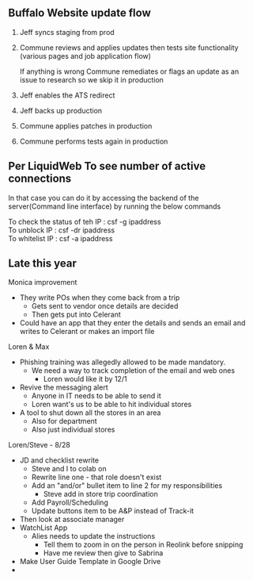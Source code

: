 ## Buffalo Website update flow

1. Jeff syncs staging from prod
2. Commune reviews and applies updates then tests site functionality (various pages and job application flow)
    
    If anything is wrong Commune remediates or flags an update as an issue to research so we skip it in production
    
3. Jeff enables the ATS redirect
4. Jeff backs up production
5. Commune applies patches in production
6. Commune performs tests again in production


## Per LiquidWeb To see number of active connections

In that case you can do it by accessing the backend of the server(Command line interface) by running the below commands

To check the status of teh IP : csf -g ipaddress  
To unblock IP : csf -dr ipaddress  
To whitelist IP : csf -a ipaddress  


## Late this year

Monica improvement

- They write POs when they come back from a trip
    - Gets sent to vendor once details are decided
    - Then gets put into Celerant
- Could have an app that they enter the details and sends an email and writes to Celerant or makes an import file


Loren & Max
- Phishing training was allegedly allowed to be made mandatory.
	- We need a way to track completion of the email and web ones
		- Loren would like it by 12/1
- Revive the messaging alert
	- Anyone in IT needs to be able to send it
	- Loren want's us to be able to hit individual stores
- A tool to shut down all the stores in an area
	- Also for department
	- Also just individual stores


Loren/Steve - 8/28
- JD and checklist rewrite
	- Steve and I to colab on
	- Rewrite line one - that role doesn't exist
	- Add an "and/or" bullet item to line 2 for my responsibilities
		- Steve add in store trip coordination
	- Add Payroll/Scheduling
	- Update buttons item to be A&P instead of Track-it
- Then look at associate manager
- WatchList App
	- Alies needs to update the instructions
		- Tell them to zoom in on the person in Reolink before snipping
		- Have me review then give to Sabrina
- Make User Guide Template in Google Drive
- 